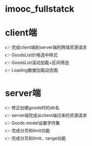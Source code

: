 # imooc_fullstatck

# client端
:point_right: 完成client端到server端的跨域资源请求<br />
:point_right: GoodsList价格选中样式<br />
:point_right: GoodsList滚动加载+区间筛选<br />
:point_right: Loading数据加载动态图<br />

# server端
:point_right: 修正创建goods时的db名<br />
:point_right: server端完成从client端过来的资源请求<br />
:point_right: Goods model设置字符集<br />
:point_right: 完成分页和limit功能<br />
:point_right: 完成分页和limit、range功能<br />
